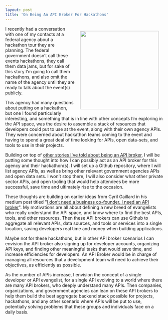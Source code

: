 ```yaml
---
layout: post
title: 'On Being An API Broker For Hackathons'
---
```

<p><img style="padding: 15px;" src="https://s3.amazonaws.com/kinlane-productions/bw-icons/bw-hackathon.png" alt="" width="250" align="right" /></p>
<p>I recently had a conversation with one of my contacts at a federal agency about a hackathon tour they are planning. The federal government doesn&rsquo;t call these events hackathons, they call them data jams, but for sake of this story I&rsquo;m going to call them hackathons, and also omit the name of the agency until they are ready to talk about the event(s) publicly.</p>
<p>This agency had many questions about putting on a hackathon, but one I found particularly interesting, and something that is in line with other concepts I&rsquo;m exploring in the API space, was the desire to assemble a stack of resources that developers could put to use at the event, along with their own agency APIs. They were concerned about hackathon teams coming to the event and having to spend a great deal of time looking for APIs, open data-sets, and tools to use in their projects.</p>
<p>Building on top of <a href="http://apievangelist.com/2014/10/10/exploring-the-possibilities-of-being-an-api-broker/">other stories I've told about being an API broker</a>, I will be putting some thought into how I can possibly act as an API broker for this agency and their hackathon(s). I will set up a Github repository, where I will list agency APIs, as well as bring other relevant government agencies APIs and open data sets. I won&rsquo;t stop there, I will also consider what other private sector APIs, and open tooling that would help attendees be more successful, save time and ultimately rise to the occasion.</p>
<p>These thoughts are building on earlier ideas from Cyril Gaillard in his medium post titled "<a href="https://medium.com/@cyrilgaillard/i-dont-need-a-business-co-founder-i-need-an-api-broker-c9be536cf8fa">I don&rsquo;t need a business co-founder, I need an API broker</a>". My motivations are all about defining a new breed of evangelists who really understand the API space, and know where to find the best APIs, tools, and other resources. Then these API brokers can use Github to aggregate all relevant APIs, data sources, and tools or services into a single location, saving developers real time and money when building applications.</p>
<p>Maybe not for these hackathons, but in other API broker scenarios I can envision the API broker also signing up for developer accounts, organizing API keys, and finding other meaningful tasks that would save time, and increase efficiencies for developers. An API Broker would be in charge of managing all resources that a development team will need to achieve their objectives, as efficiently as possible.</p>
<p>As the number of APIs increase, I envision the concept of a single developer or API evangelist, for a single API evolving to a world where there are many API brokers, who deeply understand many APIs. Then companies, organizations, and government agencies can lean on these API brokers to help them build the best aggregate backend stack possible for projects, hackathons, and any other scenario where APIs will be put to use, potentially solving problems that these groups and individuals face on a daily basis.</p>